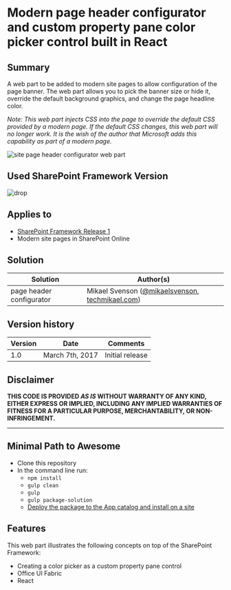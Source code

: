 # Modern page header configurator and custom property pane color picker control built in React

## Summary
A web part to be added to modern site pages to allow configuration of the page banner. The web part allows you to pick the banner size or hide it, override the default background graphics, and change the page headline color.

*Note: This web part injects CSS into the page to override the default CSS provided by a modern page. If the default CSS changes, this web part will no longer work. It is the wish of the author that Microsoft adds this capability as part of a modern page.*


![site page header configurator web part](./assets/site-page-header-configurator.gif)

## Used SharePoint Framework Version
![drop](https://img.shields.io/badge/drop-GA-green.svg)

## Applies to

* [SharePoint Framework Release 1](http://dev.office.com/sharepoint/docs/spfx/sharepoint-framework-overview)
* Modern site pages in SharePoint Online

## Solution

Solution|Author(s)
--------|---------
page header configurator | Mikael Svenson ([@mikaelsvenson](http://www.twitter.com/mikaelsvenson), [techmikael.com](techmikael.com))

## Version history

Version|Date|Comments
-------|----|--------
1.0|March 7th, 2017|Initial release

## Disclaimer
**THIS CODE IS PROVIDED *AS IS* WITHOUT WARRANTY OF ANY KIND, EITHER EXPRESS OR IMPLIED, INCLUDING ANY IMPLIED WARRANTIES OF FITNESS FOR A PARTICULAR PURPOSE, MERCHANTABILITY, OR NON-INFRINGEMENT.**

---

## Minimal Path to Awesome

- Clone this repository
- In the command line run:
  - `npm install`
  - `gulp clean`
  - `gulp`
  - `gulp package-solution`
  - [Deploy the package to the App catalog and install on a site](https://dev.office.com/sharepoint/docs/spfx/web-parts/get-started/serve-your-web-part-in-a-sharepoint-page)

## Features
This web part illustrates the following concepts on top of the SharePoint Framework:

- Creating a color picker as a custom property pane control
- Office UI Fabric
- React